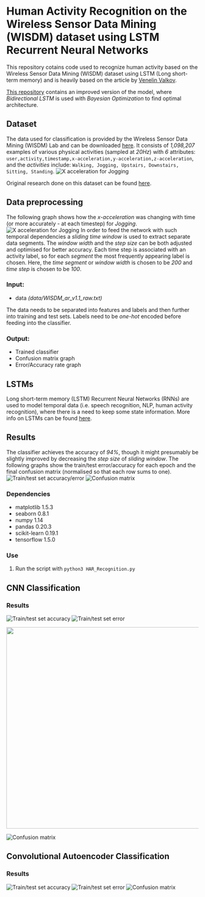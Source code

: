 
# Human Activity Recognition on the Wireless Sensor Data Mining (WISDM) dataset using LSTM Recurrent Neural Networks  
This repository cotains code used to recognize human activity based on the Wireless Sensor Data Mining (WISDM) dataset using LSTM (Long short-term memory) and is heavily based on the article by [Venelin Valkov](https://medium.com/@curiousily/human-activity-recognition-using-lstms-on-android-tensorflow-for-hackers-part-vi-492da5adef64).

[This repository](https://github.com/bartkowiaktomasz/har-wisdm-bidirectional-lstm-rnns) contains an improved version of the model, where _Bidirectional LSTM_ is used with _Bayesian Optimization_ to find optimal architecture.

## Dataset
The data used for classification is provided by the Wireless Sensor Data Mining (WISDM) Lab and can be downloaded  [here](http://www.cis.fordham.edu/wisdm/dataset.php).
It consists of _1,098,207_ examples of various physical activities (sampled at _20Hz_) with _6_ attributes:
`user,activity,timestamp,x-acceleration,y-acceleration,z-acceleration`, and the _activities_ include: `Walking, Jogging, Upstairs, Downstairs, Sitting, Standing`. 
![X acceleration for Jogging](images/activity_type.png)

Original research done on this dataset can be found [here](http://www.cis.fordham.edu/wisdm/public_files/sensorKDD-2010.pdf).


##  Data preprocessing
The following graph shows how the _x-acceleration_ was changing with time (or more accurately - at each timestep) for _Jogging_.
![X acceleration for Jogging](images/jogging_example.png) 
In order to feed the network with such temporal dependencies a _sliding time window_ is used to extract separate data segments. The _window width_ and the _step size_ can be both adjusted and optimised for better accuracy. Each time step is associated with an activity label, so for each _segment_ the most frequently appearing label is chosen. Here, the _time segment_ or _window width_ is chosen to be _200_ and _time step_ is chosen to be _100_.

### Input:
- data _(data/WISDM_ar_v1.1_raw.txt)_

The data needs to be separated into features and labels and then further into training and test sets. Labels need to be _one-hot_ encoded before feeding into the classifier.

### Output:
- Trained classifier
- Confusion matrix graph
- Error/Accuracy rate graph

## LSTMs
Long short-term memory (LSTM) Recurrent Neural Networks (RNNs) are used to model temporal data (i.e. speech recognition, NLP, human activity recognition), where there is a need to keep some state information. More info on LSTMs can be found [here](https://colah.github.io/posts/2015-08-Understanding-LSTMs/).

## Results
The classifier achieves the accuracy of _94%_, though it might presumably be slightly improved by decreasing the _step size_ of _sliding window_.
The following graphs show the train/test error/accuracy for each epoch and the final confusion matrix (normalised so that each row sums to one).
![Train/test set accuracy/error ](images/error_accuracy_epochs.png) 
![Confusion matrix ](images/confusion_matrix.png)


### Dependencies
- matplotlib 1.5.3
- seaborn 0.8.1
- numpy 1.14
- pandas 0.20.3
- scikit-learn 0.19.1
- tensorflow 1.5.0


### Use
1. Run the script with  `python3 HAR_Recognition.py`


## CNN Classification

### Results
![Train/test set accuracy ](images_cnn/acc1.png)
![Train/test set error ](images_cnn/loss1.png) 

<p align="center">
<a href="https://raw.githubusercontent.com/mo26-web/har-wisdm-cnn/master/images_cnn/conf1.png"><img src="https://raw.githubusercontent.com/mo26-web/har-wisdm-cnn/master/images_cnn/conf1.png" align="center" height="528" width="528" ></a>
</p>

![Confusion matrix ](images_cnn/conf1.png)

## Convolutional Autoencoder Classification

### Results
![Train/test set accuracy ](images_cnn/acc2.png)
![Train/test set error ](images_cnn/loss2.png) 
![Confusion matrix ](images_cnn/conf2.png)
